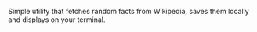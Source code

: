 Simple utility that fetches random facts from Wikipedia, saves them locally and displays on your terminal.
